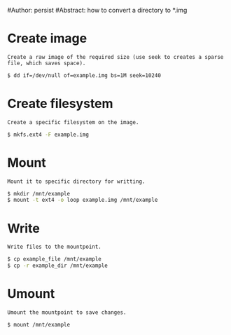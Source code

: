 #Author: persist
#Abstract: how to convert a directory to *.img

# Create image

	Create a raw image of the required size (use seek to creates a sparse file, which saves space).
	
``` bash
$ dd if=/dev/null of=example.img bs=1M seek=10240
```

# Create filesystem

	Create a specific filesystem on the image.

``` bash
$ mkfs.ext4 -F example.img
```


# Mount

	Mount it to specific directory for writting.

``` bash
$ mkdir /mnt/example
$ mount -t ext4 -o loop example.img /mnt/example
```


# Write

	Write files to the mountpoint.

``` bash
$ cp example_file /mnt/example
$ cp -r example_dir /mnt/example  
```


# Umount

	Umount the mountpoint to save changes.

``` bash
$ mount /mnt/example
```

